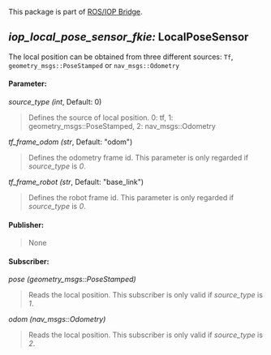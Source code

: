 This package is part of [ROS/IOP Bridge](https://github.com/fkie/iop_core/blob/master/README.md).


## _iop_local_pose_sensor_fkie:_ LocalPoseSensor

The local position can be obtained from three different sources: ```Tf```, ```geometry_msgs::PoseStamped``` or ```nav_msgs::Odometry```

#### Parameter:

_source_type (int_, Default: 0)

> Defines the source of local position. 0: tf, 1: geometry_msgs::PoseStamped, 2: nav_msgs::Odometry

_tf_frame_odom (str_, Default: "odom")

> Defines the odometry frame id. This parameter is only regarded if _source_type_ is *0*.

_tf_frame_robot (str_, Default: "base_link")

> Defines the robot frame id. This parameter is only regarded if _source_type_ is *0*.

#### Publisher:

> None

#### Subscriber:

_pose (geometry_msgs::PoseStamped)_

> Reads the local position. This subscriber is only valid if _source_type_ is *1*.

_odom (nav_msgs::Odometry)_

> Reads the local position. This subscriber is only valid if _source_type_ is *2*.


